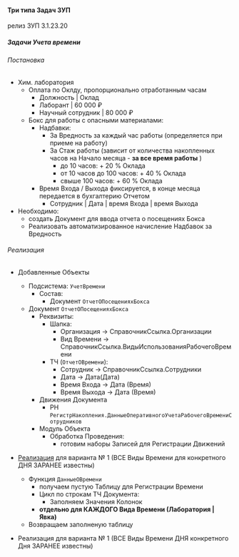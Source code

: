 #### Три типа Задач ЗУП

релиз ЗУП 3.1.23.20

##### Задачи Учета времени


###### Постановка

- Хим. лаборатория
    - Оплата по Оклду, пропорционально отработанным часам
        - Должность             | Оклад 
        - Лаборант              | 60 000 ₽  
        - Научный сотрудник     | 80 000 ₽ 
    - Бокс для работы с опасными  материалами:
        - Надбавки:
            - За Вредность за каждый час работы (определяется при приеме на работу)
            - За Стаж работы (зависит от количества накопленных часов на Начало месяца - **за все время работы** )
                - до 10 часов:  + 20 % Оклада
                - от 10 часов до 100 часов:  + 40 % Оклада
                - свыше  100 часов:  + 60 % Оклада    
        - Время Входа / Выхода фиксируется, в конце месяца передается в бухгалтерию Отчетом
            -  Сотрудник | Дата | время Входа | время Выхода  
- Необходимо:
    - создать Документ для ввода отчета о посещениях Бокса
    - Реализовать автоматизированное начисление Надбавок за Вредность        

###### Реализация

- Добавленные Объекты
    - Подсистема: `УчетВремени`
        - Состав: 
            - Документ `ОтчетОПосещенияхБокса`
     - Документ `ОтчетОПосещенияхБокса`
        - Реквизиты: 
            - Шапка:
                - Организация → СправочникСсылка.Организации
                - Вид Времени → СправочникСсылка.ВидыИспользованияРабочегоВремени
            - ТЧ (`ОтчетОВремени`):
                - Сотрудник → СправочникСсылка.Сотрудники
                - Дата →  Дата(Дата)
                - Время Входа  →  Дата (Время)
                - Время Выхода  →  Дата  (Время)
        - Движения Документа
            - РН `РегистрНакопления.ДанныеОперативногоУчетаРабочегоВремениСотрудников`
        - Модуль Объекта
            - Обработка Проведения:
                - готовим наборы Записей для Регистрации Движений 
- [Реализация](https://github.com/alex-dev-2020/HRM_3_1_23/commit/e9937c0c7292463a5358433d78de8df9b189fa0c)  для варианта № 1 (ВСЕ Виды Времени для конкретного ДНЯ ЗАРАНЕЕ известны)
    - Функция `ДанныеОВремени`
        - получаем пустую Таблицу для Регистрации Времени
         - Цикл по строкам ТЧ Документа: 
              - Заполняем Значения Колонок
         - **отдельно  для КАЖДОГО  Вида Времени (Лаборатория | Явка)** 
    - Возвращаем заполненую таблицу  
 
- Реализация  для варианта № 1 (ВСЕ Виды Времени ДНЯ конкретного Дня ЗАРАНЕЕ известны)
